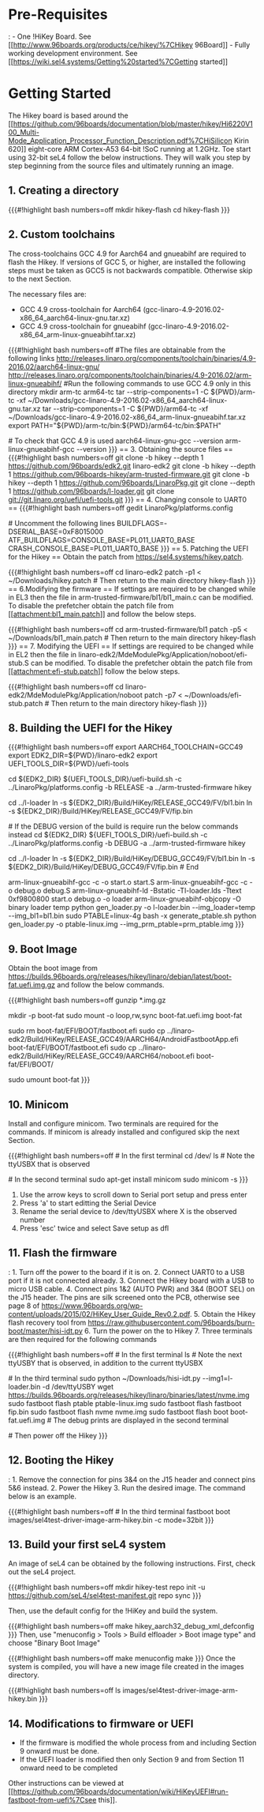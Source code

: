 # Pre-Requisites


:   -   One !HiKey Board. See
        \[\[<http://www.96boards.org/products/ce/hikey/%7CHikey>
        96Board\]\]
    -   Fully working development environment. See
        \[\[<https://wiki.sel4.systems/Getting%20started%7CGetting>
        started\]\]

# Getting Started
 The Hikey board is based around the
\[\[<https://github.com/96boards/documentation/blob/master/hikey/Hi6220V100_Multi-Mode_Application_Processor_Function_Description.pdf%7CHiSilicon>
Kirin 620\]\] eight-core ARM Cortex-A53 64-bit !SoC running at 1.2GHz.
Toe start using 32-bit seL4 follow the below instructions. They will
walk you step by step beginning from the source files and ultimately
running an image.

## 1. Creating a directory
 {{{\#!highlight bash numbers=off mkdir
hikey-flash cd hikey-flash }}}

## 2. Custom toolchains
 The cross-toolchains GCC 4.9 for Aarch64 and
gnueabihf are required to flash the Hikey. If versions of GCC 5, or
higher, are installed the following steps must be taken as GCC5 is not
backwards compatible. Otherwise skip to the next Section.

The necessary files are:

  -   GCC 4.9 cross-toolchain for
      Aarch64 (gcc-linaro-4.9-2016.02-x86\_64\_aarch64-linux-gnu.tar.xz)
  -   GCC 4.9 cross-toolchain for
      gnueabihf (gcc-linaro-4.9-2016.02-x86\_64\_arm-linux-gnueabihf.tar.xz)

{{{\#!highlight bash numbers=off \#The files are obtainable from the
following links
<http://releases.linaro.org/components/toolchain/binaries/4.9-2016.02/aarch64-linux-gnu/>
<http://releases.linaro.org/components/toolchain/binaries/4.9-2016.02/arm-linux-gnueabihf/>
\#Run the following commands to use GCC 4.9 only in this directory mkdir
arm-tc arm64-tc tar --strip-components=1 -C \${PWD}/arm-tc -xf
\~/Downloads/gcc-linaro-4.9-2016.02-x86\_64\_aarch64-linux-gnu.tar.xz
tar --strip-components=1 -C \${PWD}/arm64-tc -xf
\~/Downloads/gcc-linaro-4.9-2016.02-x86\_64\_arm-linux-gnueabihf.tar.xz
export PATH="\${PWD}/arm-tc/bin:\${PWD}/arm64-tc/bin:\$PATH"

\# To check that GCC 4.9 is used aarch64-linux-gnu-gcc --version
arm-linux-gnueabihf-gcc --version }}} == 3. Obtaining the source files
== {{{\#!highlight bash numbers=off git clone -b hikey --depth 1
<https://github.com/96boards/edk2.git> linaro-edk2 git clone -b hikey
--depth 1 <https://github.com/96boards-hikey/arm-trusted-firmware.git>
git clone -b hikey --depth 1 <https://github.com/96boards/LinaroPkg.git>
git clone --depth 1 <https://github.com/96boards/l-loader.git> git clone
<git://git.linaro.org/uefi/uefi-tools.git> }}} == 4. Changing console to
UART0 == {{{\#!highlight bash numbers=off gedit
LinaroPkg/platforms.config

\# Uncomment the following lines BUILDFLAGS=-DSERIAL\_BASE=0xF8015000
ATF\_BUILDFLAGS=CONSOLE\_BASE=PL011\_UART0\_BASE
CRASH\_CONSOLE\_BASE=PL011\_UART0\_BASE }}} == 5. Patching the UEFI for
the Hikey == Obtain the patch from <https://sel4.systems/hikey.patch>.

{{{\#!highlight bash numbers=off cd linaro-edk2 patch -p1 &lt;
\~/Downloads/hikey.patch \# Then return to the main directory
hikey-flash }}} == 6.Modifying the firmware == If settings are required
to be changed while in EL3 then the file in
arm-trusted-firmware/bl1/bl1\_main.c can be modified. To disable the
prefetcher obtain the patch file from
\[\[<attachment:bl1_main.patch>\]\] and follow the below steps.

{{{\#!highlight bash numbers=off cd arm-trusted-firmware/bl1 patch -p5
&lt; \~/Downloads/bl1\_main.patch \# Then return to the main directory
hikey-flash }}} == 7. Modifying the UEFI == If settings are required to
be changed while in EL2 then the file in
linaro-edk2/MdeModulePkg/Application/noboot/efi-stub.S can be modified.
To disable the prefetcher obtain the patch file from
\[\[<attachment:efi-stub.patch>\]\] follow the below steps.

{{{\#!highlight bash numbers=off cd
linaro-edk2/MdeModulePkg/Application/noboot patch -p7 &lt;
\~/Downloads/efi-stub.patch \# Then return to the main directory
hikey-flash }}}

## 8. Building the UEFI for the Hikey
 {{{\#!highlight bash
numbers=off export AARCH64\_TOOLCHAIN=GCC49 export
EDK2\_DIR=\${PWD}/linaro-edk2 export UEFI\_TOOLS\_DIR=\${PWD}/uefi-tools

cd \${EDK2\_DIR} \${UEFI\_TOOLS\_DIR}/uefi-build.sh -c
../LinaroPkg/platforms.config -b RELEASE -a ../arm-trusted-firmware
hikey

cd ../l-loader ln -s \${EDK2\_DIR}/Build/HiKey/RELEASE\_GCC49/FV/bl1.bin
ln -s \${EDK2\_DIR}/Build/HiKey/RELEASE\_GCC49/FV/fip.bin

\# If the DEBUG version of the build is require run the below commands
instead cd \${EDK2\_DIR} \${UEFI\_TOOLS\_DIR}/uefi-build.sh -c
../LinaroPkg/platforms.config -b DEBUG -a ../arm-trusted-firmware hikey

cd ../l-loader ln -s \${EDK2\_DIR}/Build/HiKey/DEBUG\_GCC49/FV/bl1.bin
ln -s \${EDK2\_DIR}/Build/HiKey/DEBUG\_GCC49/FV/fip.bin \# End

arm-linux-gnueabihf-gcc -c -o start.o start.S arm-linux-gnueabihf-gcc -c
-o debug.o debug.S arm-linux-gnueabihf-ld -Bstatic -Tl-loader.lds -Ttext
0xf9800800 start.o debug.o -o loader arm-linux-gnueabihf-objcopy -O
binary loader temp python gen\_loader.py -o l-loader.bin
--img\_loader=temp --img\_bl1=bl1.bin sudo PTABLE=linux-4g bash -x
generate\_ptable.sh python gen\_loader.py -o ptable-linux.img
--img\_prm\_ptable=prm\_ptable.img }}}

## 9. Boot Image
 Obtain the boot image from
<https://builds.96boards.org/releases/hikey/linaro/debian/latest/boot-fat.uefi.img.gz>
and follow the below commands.

{{{\#!highlight bash numbers=off gunzip \*.img.gz

mkdir -p boot-fat sudo mount -o loop,rw,sync boot-fat.uefi.img boot-fat

sudo rm boot-fat/EFI/BOOT/fastboot.efi sudo cp
../linaro-edk2/Build/HiKey/RELEASE\_GCC49/AARCH64/AndroidFastbootApp.efi
boot-fat/EFI/BOOT/fastboot.efi sudo cp
../linaro-edk2/Build/HiKey/RELEASE\_GCC49/AARCH64/noboot.efi
boot-fat/EFI/BOOT/

sudo umount boot-fat }}}

## 10. Minicom
 Install and configure minicom. Two terminals are
required for the commands. If minicom is already installed and
configured skip the next Section.

{{{\#!highlight bash numbers=off \# In the first terminal cd /dev/ ls \#
Note the ttyUSBX that is observed

\# In the second terminal sudo apt-get install minicom sudo minicom -s
}}}

  1.  Use the arrow keys to scroll down to Serial port setup and press
      enter
  2.  Press 'a' to start editting the Serial Device
  3.  Rename the serial device to /dev/ttyUSBX where X is the observed
      number
  4.  Press 'esc' twice and select Save setup as dfl

## 11. Flash the firmware


:   1.  Turn off the power to the board if it is on.
    2.  Connect UART0 to a USB port if it is not connected already.
    3.  Connect the Hikey board with a USB to micro USB cable.
    4.  Connect pins 1&2 (AUTO PWR) and 3&4 (BOOT SEL) on the
        J15 header. The pins are silk screened onto the PCB, otherwise
        see page 8 of
        <https://www.96boards.org/wp-content/uploads/2015/02/HiKey_User_Guide_Rev0.2.pdf>.
    5.  Obtain the Hikey flash recovery tool from
        <https://raw.githubusercontent.com/96boards/burn-boot/master/hisi-idt.py>
    6.  Turn the power on the to Hikey
    7.  Three terminals are then required for the following commands

{{{\#!highlight bash numbers=off \# In the first terminal ls \# Note the
next ttyUSBY that is observed, in addition to the current ttyUSBX

\# In the third terminal sudo python \~/Downloads/hisi-idt.py
--img1=l-loader.bin -d /dev/ttyUSBY wget
<https://builds.96boards.org/releases/hikey/linaro/binaries/latest/nvme.img>
sudo fastboot flash ptable ptable-linux.img sudo fastboot flash fastboot
fip.bin sudo fastboot flash nvme nvme.img sudo fastboot flash boot
boot-fat.uefi.img \# The debug prints are displayed in the second
terminal

\# Then power off the Hikey }}}

## 12. Booting the Hikey


:   1.  Remove the connection for pins 3&4 on the J15 header and connect
        pins 5&6 instead.
    2.  Power the Hikey
    3.  Run the desired image. The command below is an example.

{{{\#!highlight bash numbers=off \# In the third terminal fastboot boot
images/sel4test-driver-image-arm-hikey.bin -c mode=32bit }}}

## 13. Build your first seL4 system
 An image of seL4 can be obtained
by the following instructions. First, check out the seL4 project.

{{{\#!highlight bash numbers=off mkdir hikey-test repo init -u
<https://github.com/seL4/sel4test-manifest.git> repo sync }}}

Then, use the default config for the !HiKey and build the system.

{{{\#!highlight bash numbers=off make
hikey\_aarch32\_debug\_xml\_defconfig }}} Then, use "menuconfig &gt;
Tools &gt; Build elfloader &gt; Boot image type" and choose "Binary Boot
Image"

{{{\#!highlight bash numbers=off make menuconfig make }}} Once the
system is compiled, you will have a new image file created in the images
directory.

{{{\#!highlight bash numbers=off ls
images/sel4test-driver-image-arm-hikey.bin }}}

## 14. Modifications to firmware or UEFI


  -   If the firmware is modified the whole process from and including
      Section 9 onward must be done.
  -   If the UEFI loader is modified then only Section 9 and from
      Section 11 onward need to be completed

Other instructions can be viewed at
\[\[<https://github.com/96boards/documentation/wiki/HiKeyUEFI#run-fastboot-from-uefi%7Csee>
this\]\].
